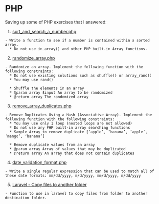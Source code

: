 # PHP

Saving up some of PHP exercises that I answered:
  
  1. [sort_and_search_a_number.php](sort_and_search_a_number.php) 
    
    - Write a function to see if a number is contained within a sorted array.
      * Do not use in_array() and other PHP built-in Array functions.
    
  2. [randomize_array.php](randomize_array.php)
    
    - Randomize an array. Implement the following function with the following constraints:
      * Do not use existing solutions such as shuffle() or array_rand()
      * You may use rand()
      
      * Shuffle the elements in an array
      * @param array $input An array to be randomized 
      * @return array The randomized array
      
   3. [remove_array_duplicates.php](remove_array_duplicates.php)
   
    - Remove Duplicates Using a Hash (Associative Array). Implement the following function with the following constraints:
      * You may use only 1 loop (nested loops are not allowed)
      * Do not use any PHP built-in array searching functions
      * Sample Array to remove duplicate [‘apple’, ‘banana’, ‘apple’, ‘mango’, ‘banana’]
      
      * Remove duplicate values from an array
      * @param array Array of values that may be duplicated
      * @return array An array that does not contain duplicates  
      
   4. [date_validation_format.php](date_validation_format.php)
   
    - Write a single regular expression that can be used to match all of these date formats: mm/dd/yyyy, m/d/yyyy, mm/d/yyyy, m/dd/yyyy

   5. [Laravel - Copy files to another folder](LARAVEL/copy_files_to_another_folder.php)
    
    - Function to use in laravel to copy files from folder to another destination folder.
